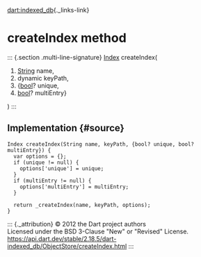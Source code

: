 [dart:indexed\_db](../../dart-indexed_db/dart-indexed_db-library){._links-link}

createIndex method
==================

::: {.section .multi-line-signature}
[Index](../index-class) createIndex(

1.  [String](../../dart-core/string-class) name,
2.  dynamic keyPath,
3.  {[bool](../../dart-core/bool-class)? unique,
4.  [bool](../../dart-core/bool-class)? multiEntry}

)
:::

Implementation {#source}
--------------

``` {.language-dart data-language="dart"}
Index createIndex(String name, keyPath, {bool? unique, bool? multiEntry}) {
  var options = {};
  if (unique != null) {
    options['unique'] = unique;
  }
  if (multiEntry != null) {
    options['multiEntry'] = multiEntry;
  }

  return _createIndex(name, keyPath, options);
}
```

::: {._attribution}
© 2012 the Dart project authors\
Licensed under the BSD 3-Clause \"New\" or \"Revised\" License.\
<https://api.dart.dev/stable/2.18.5/dart-indexed_db/ObjectStore/createIndex.html>
:::
